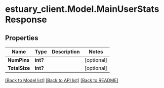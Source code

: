 # estuary_client.Model.MainUserStatsResponse
## Properties

Name | Type | Description | Notes
------------ | ------------- | ------------- | -------------
**NumPins** | **int?** |  | [optional] 
**TotalSize** | **int?** |  | [optional] 

[[Back to Model list]](../README.md#documentation-for-models) [[Back to API list]](../README.md#documentation-for-api-endpoints) [[Back to README]](../README.md)

